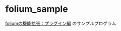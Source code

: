 # folium_sample

[foliumの機能拡張：プラグイン編](https://midoriit.com/2021/12/folium%e3%81%ae%e6%a9%9f%e8%83%bd%e6%8b%a1%e5%bc%b5%ef%bc%9a%e3%83%97%e3%83%a9%e3%82%b0%e3%82%a4%e3%83%b3%e7%b7%a8.html) のサンプルプログラム


